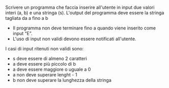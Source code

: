 Scrivere un programma che faccia inserire all'utente in input due valori interi (a, b) e una stringa (s). L'output del programma deve essere la stringa tagliata da a fino a b

- Il programma non deve terminare fino a quando viene inserito come input “E”.
- L'uso di input non validi devono essere notificati all'utente.

I casi di input ritenuti non validi sono:
- s deve essere di almeno 2 caratteri
- a deve essere più piccolo di b
- a deve essere maggiore o uguale a 0
- a non deve superare lenght - 1
- b non deve superare la lunghezza della stringa
